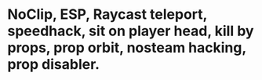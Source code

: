 # NoClip, ESP, Raycast teleport, speedhack, sit on player head, kill by props, prop orbit, nosteam hacking, prop disabler.
